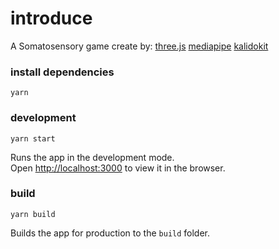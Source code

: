 # introduce
A Somatosensory game create by:
[three.js](http://localhost:3000) 
[mediapipe](https://github.com/google/mediapipe) 
[kalidokit](https://github.com/yeemachine/kalidokit)


### install dependencies 
`yarn`

### development 
`yarn start`

Runs the app in the development mode.\
Open [http://localhost:3000](http://localhost:3000) to view it in the browser.


### build
`yarn build`

Builds the app for production to the `build` folder.
